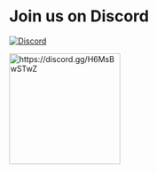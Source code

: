 # Join us on Discord

[![Discord](https://img.shields.io/discord/1268383647111708683?style=social&logo=discord&logoColor=blue&label=Click%20here%20or%20scan%20the%20QR%20code%20below%20to%20join%20our%20Discord%20server)
](https://discord.gg/H6MsBwSTwZ)

<a href="https://discord.gg/H6MsBwSTwZ" target="_blank">
    <img src="{{ "/assets/images/discord-invite-qr-code.png" | relative_url }}" alt="https://discord.gg/H6MsBwSTwZ" width="200" height="auto">
</a>

<!-- <iframe src="https://discord.com/widget?id=1268383647111708683&theme=dark" width="350" height="250" allowtransparency="true" frameborder="0" sandbox="allow-popups allow-popups-to-escape-sandbox allow-same-origin allow-scripts"></iframe> -->

